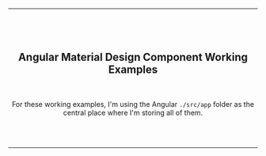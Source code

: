 <br>

<hr>
<br>
<h2 align="center">
<br>
<b>Angular Material Design Component Working Examples</b>
<br>

</h2>

<br>

<div align="center">

For these working examples, I'm using the Angular `./src/app` folder as the central place where I'm storing all of them.

</div>
<br>
<br>

<hr>